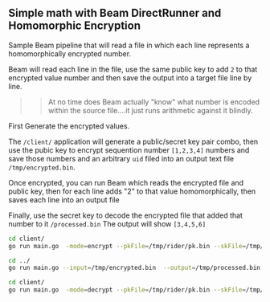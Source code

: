 ## Simple math with Beam DirectRunner and Homomorphic Encryption

Sample Beam pipeline that will read a file in which each line represents a homomorphically encrypted number.


Beam will read each line in the file, use the same public key to add `2` to that encrypted value number and then save the output into a target file line by line.

>> At no time does Beam actually "know" what number is encoded within the source file....it just runs arithmetic against it blindly.

First Generate the encrypted values.

The `/client/` application will generate a public/secret key pair combo, then use the pubic key to encrypt sequention number `[1,2,3,4]` numbers and save those numbers and an arbitrary `uid` filed into an output text file `/tmp/encrypted.bin`. 

Once encrypted, you can run Beam which reads the encrypted file and public key, then for each line adds "2" to that value homomorphically, then saves each line into an output file

Finally, use the secret key to decode the encrypted file that added that number to it `/processed.bin`
The output will show  `[3,4,5,6]` 

```bash
cd client/
go run main.go  -mode=encrypt --pkFile=/tmp/rider/pk.bin --skFile=/tmp/rider/sk.bin --encryptedFile=/tmp/encrypted.bin
```

```bash
cd ../
go run main.go --input=/tmp/encrypted.bin  --output=/tmp/processed.bin  --pkFile=/tmp/rider/pk.bin 
```

```bash
cd client/
go run main.go  -mode=decrypt --pkFile=/tmp/rider/pk.bin --skFile=/tmp/rider/sk.bin --encryptedFile=/tmp/processed.bin
```

